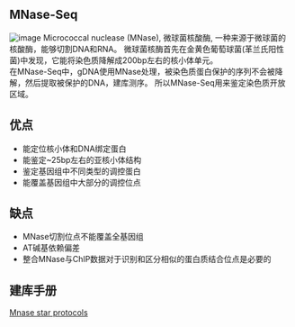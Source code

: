 ## MNase-Seq

![image](https://github.com/SitaoZ/Seq-assays/assets/29169319/e937d3a4-0fce-4302-97c6-801919473cc5)
Micrococcal nuclease (MNase), 微球菌核酸酶, 一种来源于微球菌的核酸酶，能够切割DNA和RNA。
微球菌核酶首先在金黄色葡萄球菌(革兰氏阳性菌)中发现，它能将染色质降解成200bp左右的核小体单元。   
在MNase-Seq中，gDNA使用MNase处理，被染色质蛋白保护的序列不会被降解，然后提取被保护的DNA，建库测序。
所以MNase-Seq用来鉴定染色质开放区域。

## 优点
- 能定位核小体和DNA绑定蛋白
- 能鉴定~25bp左右的亚核小体结构
- 鉴定基因组中不同类型的调控蛋白
- 能覆盖基因组中大部分的调控位点

## 缺点
- MNase切割位点不能覆盖全基因组
- AT碱基依赖偏差
- 整合MNase与ChIP数据对于识别和区分相似的蛋白质结合位点是必要的

## 建库手册

[Mnase star protocols](https://star-protocols.cell.com/protocols/666)
